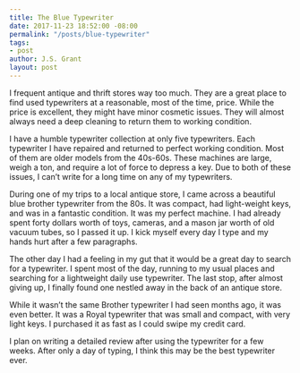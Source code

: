 ```yaml
---
title: The Blue Typewriter
date: 2017-11-23 18:52:00 -08:00
permalink: "/posts/blue-typewriter"
tags:
- post
author: J.S. Grant
layout: post
---
```


I frequent antique and thrift stores way too much. They are a great place to find used typewriters at a reasonable, most of the time, price. While the price is excellent, they might have minor cosmetic issues. They will almost always need a deep cleaning to return them to working condition.

I have a humble typewriter collection at only five typewriters. Each typewriter I have repaired and returned to perfect working condition. Most of them are older models from the 40s-60s. These machines are large, weigh a ton, and require a lot of force to depress a key. Due to both of these issues, I can’t write for a long time on any of my typewriters.

During one of my trips to a local antique store, I came across a beautiful blue brother typewriter from the 80s. It was compact, had light-weight keys, and was in a fantastic condition. It was my perfect machine. I had already spent forty dollars worth of toys, cameras, and a mason jar worth of old vacuum tubes, so I passed it up. I kick myself every day I type and my hands hurt after a few paragraphs.

The other day I had a feeling in my gut that it would be a great day to search for a typewriter. I spent most of the day, running to my usual places and searching for a lightweight daily use typewriter. The last stop, after almost giving up, I finally found one nestled away in the back of an antique store.

While it wasn’t the same Brother typewriter I had seen months ago, it was even better. It was a Royal typewriter that was small and compact, with very light keys. I purchased it as fast as I could swipe my credit card.

I plan on writing a detailed review after using the typewriter for a few weeks. After only a day of typing, I think this may be the best typewriter ever.